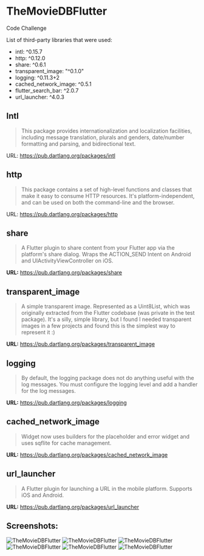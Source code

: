 # TheMovieDBFlutter
Code Challenge

List of third-party libraries that were used:

  - intl: ^0.15.7
  - http: ^0.12.0
  - share: ^0.6.1
  - transparent_image: "^0.1.0"
  - logging: ^0.11.3+2
  - cached_network_image: ^0.5.1
  - flutter_search_bar: ^2.0.7
  - url_launcher: ^4.0.3

## Intl

> This package provides internationalization and localization facilities, including message translation, plurals and genders, date/number formatting and parsing, and bidirectional text.

URL: https://pub.dartlang.org/packages/intl

## http

> This package contains a set of high-level functions and classes that make it easy to consume HTTP resources. It's platform-independent, and can be used on both the command-line and the browser.

URL: https://pub.dartlang.org/packages/http

## share

> A Flutter plugin to share content from your Flutter app via the platform's share dialog.
Wraps the ACTION_SEND Intent on Android and UIActivityViewController on iOS.

**URL:** https://pub.dartlang.org/packages/share

## transparent_image

> A simple transparent image. Represented as a Uint8List, which was originally extracted from the Flutter codebase (was private in the test package). It's a silly, simple library, but I found I needed transparent images in a few projects and found this is the simplest way to represent it :)

**URL:** https://pub.dartlang.org/packages/transparent_image

## logging

> By default, the logging package does not do anything useful with the log messages. You must configure the logging level and add a handler for the log messages.

**URL:** https://pub.dartlang.org/packages/logging

## cached_network_image

> Widget now uses builders for the placeholder and error widget and uses sqflite for cache management. 

**URL:** https://pub.dartlang.org/packages/cached_network_image

## url_launcher

> A Flutter plugin for launching a URL in the mobile platform. Supports iOS and Android.

**URL:** https://pub.dartlang.org/packages/url_launcher

## Screenshots:

![TheMovieDBFlutter](screenshots/01_LaunchScreen.png)
![TheMovieDBFlutter](screenshots/02_Home.png)
![TheMovieDBFlutter](screenshots/03_ScrollView.png)
![TheMovieDBFlutter](screenshots/04_DetailsMovies.png)
![TheMovieDBFlutter](screenshots/05_ModeDetails.png)
![TheMovieDBFlutter](screenshots/06_Search.png)

